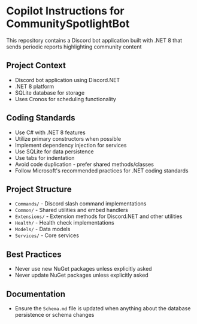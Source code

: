 # Copilot Instructions for CommunitySpotlightBot

This repository contains a Discord bot application built with .NET 8 that sends periodic reports highlighting community content

## Project Context
- Discord bot application using Discord.NET
- .NET 8 platform
- SQLite database for storage
- Uses Cronos for scheduling functionality

## Coding Standards
- Use C# with .NET 8 features
- Utilize primary constructors when possible
- Implement dependency injection for services
- Use SQLite for data persistence
- Use tabs for indentation
- Avoid code duplication - prefer shared methods/classes
- Follow Microsoft's recommended practices for .NET coding standards

## Project Structure
- `Commands/` - Discord slash command implementations
- `Common/` - Shared utilities and embed handlers
- `Extensions/` - Extension methods for Discord.NET and other utilities
- `Health/` - Health check implementations
- `Models/` - Data models
- `Services/` - Core services

## Best Practices
- Never use new NuGet packages unless explicitly asked
- Never update NuGet packages unless explicitly asked

## Documentation
- Ensure the `Schema.md` file is updated when anything about the database persistence or schema changes
